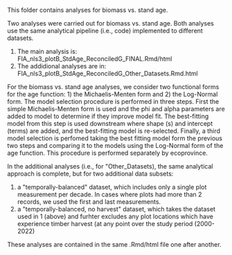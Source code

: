 This folder contains analyses for biomass vs. stand age.

Two analyses were carried out for biomass vs. stand age.  Both analyses use the same analytical pipeline (i.e., code) implemented to different datasets. 

1. The main analysis is: FIA_nls3_plotB_StdAge_ReconciledG_FINAL.Rmd/html
2. The addidional analyses are in: FIA_nls3_plotB_StdAge_ReconciledG_Other_Datasets.Rmd.html

For the biomass vs. stand age analyses, we consider two functional forms for the age function: 1) the Michaelis-Menten form and 2) the Log-Normal form.  The model selection procedure is performed in three steps.  First the simple Michaelis-Menten form is used and the phi and alpha parameters are added to model to determine if they improve model fit.  The best-fitting model from this step is used downstream where shape (s) and intercept (terms) are added, and the best-fitting model is re-selected.  Finally, a third model selection is perfomed taking the best fitting model form the previous two steps and comparing it to the models using the Log-Normal form of the age function.  This procedure is performed separately by ecoprovince.  

In the additional analyses (i.e., for "Other_Datasets), the same analytical approach is complete, but for two additional data subsets: 
1. a "temporally-balanced" dataset, which includes only a single plot measurement per decade.  In cases where plots had more than 2 records, we used the first and last measurements. 
2. a "temporally-balanced, no harvest" dataset, which takes the dataset used in 1 (above) and furhter excludes any plot locations which have experience timber harvest (at any point over the study period (2000-2022)

These analyses are contained in the same .Rmd/html file one after another.
